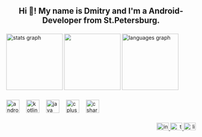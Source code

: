 <h2 align="center">Hi 👋! My name is Dmitry and I'm a Android-Developer from St.Petersburg.</h2>

###

<div align="left">
  <img src="https://github-readme-stats.vercel.app/api?username=khvatid&hide_title=false&hide_rank=false&show_icons=true&include_all_commits=true&count_private=true&disable_animations=false&theme=darcula&locale=en&hide_border=true" height="150" alt="stats graph"  />
  <img height="150" src="https://media.tenor.com/bE4k2Xky_iMAAAAC/super-sus-train.gif"  />
  <img src="https://github-readme-stats.vercel.app/api/top-langs?username=khvatid&locale=en&hide_title=false&layout=compact&card_width=320&langs_count=3&theme=darcula&hide_border=true" height="150" alt="languages graph"  />
</div>

###




<div align="left">
  <img src="https://img.shields.io/badge/Android-3DDC84?logo=android&logoColor=black&style=for-the-badge" height="35" alt="android logo"  />
  <img width="10" />
  <img src="https://skillicons.dev/icons?i=kotlin" height="35" alt="kotlin logo"  />
  <img width="10" />
  <img src="https://skillicons.dev/icons?i=java" height="35" alt="java logo"  />
  <img width="10" />
  <img src="https://skillicons.dev/icons?i=cpp" height="35" alt="cplusplus logo"  />
  <img width="10" />
  <img src="https://skillicons.dev/icons?i=cs" height="35" alt="csharp logo"  />
</div>

###

<div align="right">
  <a href="https://www.instagram.com/khvatid/" target="_blank">
    <img src="https://raw.githubusercontent.com/maurodesouza/profile-readme-generator/master/src/assets/icons/social/instagram/default.svg" width="32" height="20" alt="instagram logo"  />
  </a>
  <a href="https://t.me/khvatid" target="_blank">
    <img src="https://raw.githubusercontent.com/maurodesouza/profile-readme-generator/master/src/assets/icons/social/telegram/default.svg" width="32" height="20" alt="telegram logo"  />
  </a>
  <img src="https://raw.githubusercontent.com/maurodesouza/profile-readme-generator/master/src/assets/icons/social/linkedin/default.svg" width="32" height="20" alt="linkedin logo"  />
</div>

